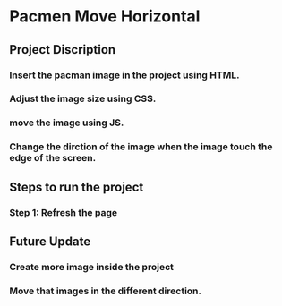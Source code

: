# Pacmen Move Horizontal
## Project Discription
### Insert the pacman image in the project using HTML.
### Adjust the image size using CSS.
### move the image using JS.
### Change the dirction of the image when the image touch the edge of the screen.
## Steps to run the project
### Step 1: Refresh the page
## Future Update
### Create more image inside the project
### Move that images in the different direction.
